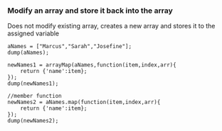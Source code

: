 ### Modify an array and store it back into the array 

Does not modify existing array, creates a new array and stores it to the assigned variable

```luceescript+trycf
aNames = ["Marcus","Sarah","Josefine"];
dump(aNames);

newNames1 = arrayMap(aNames,function(item,index,arr){
    return {'name':item};
});
dump(newNames1);

//member function
newNames2 = aNames.map(function(item,index,arr){
    return {'name':item};
});
dump(newNames2);
```
